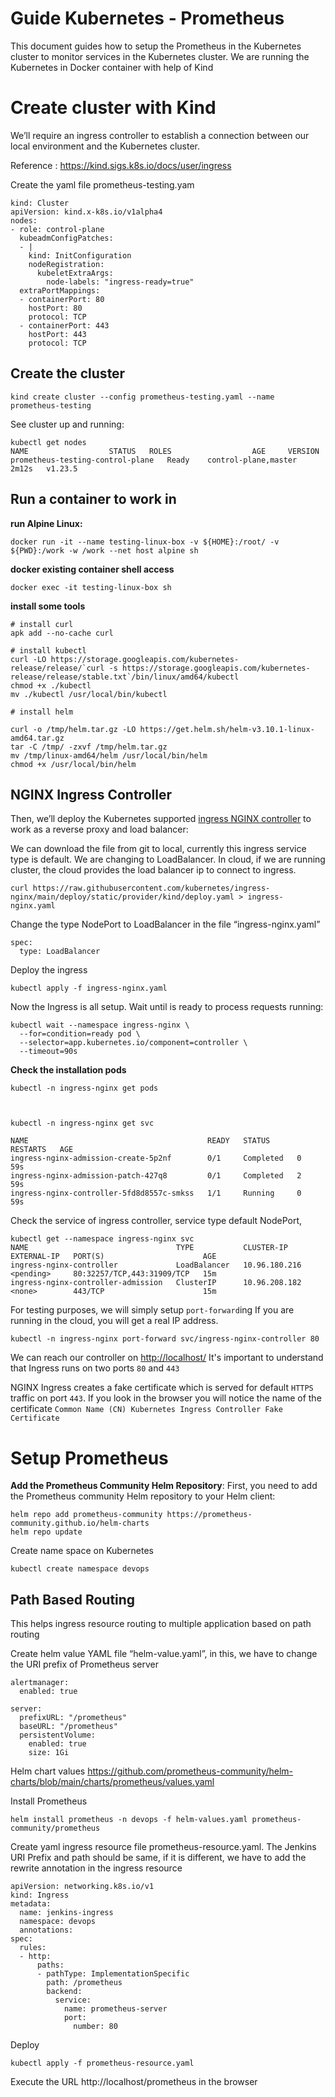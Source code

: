 # Guide Kubernetes - Prometheus
This document guides how to setup the Prometheus in the Kubernetes cluster to monitor services in the Kubernetes cluster. We are running the Kubernetes in Docker container with help of Kind

# Create cluster with Kind

We’ll require an ingress controller to establish a connection between our local environment and the Kubernetes cluster.

Reference : https://kind.sigs.k8s.io/docs/user/ingress

Create the yaml file prometheus-testing.yam


    kind: Cluster
    apiVersion: kind.x-k8s.io/v1alpha4
    nodes:
    - role: control-plane
      kubeadmConfigPatches:
      - |
        kind: InitConfiguration
        nodeRegistration:
          kubeletExtraArgs:
            node-labels: "ingress-ready=true"
      extraPortMappings:
      - containerPort: 80
        hostPort: 80
        protocol: TCP
      - containerPort: 443
        hostPort: 443
        protocol: TCP
## Create the cluster 
    kind create cluster --config prometheus-testing.yaml --name prometheus-testing

See cluster up and running:

    kubectl get nodes
    NAME                  STATUS   ROLES                  AGE     VERSION
    prometheus-testing-control-plane   Ready    control-plane,master   2m12s   v1.23.5


## Run a container to work in

**run Alpine Linux:**

    docker run -it --name testing-linux-box -v ${HOME}:/root/ -v ${PWD}:/work -w /work --net host alpine sh

**docker existing container shell access**


    docker exec -it testing-linux-box sh

**install some tools**

    # install curl 
    apk add --no-cache curl
    
    # install kubectl 
    curl -LO https://storage.googleapis.com/kubernetes-release/release/`curl -s https://storage.googleapis.com/kubernetes-release/release/stable.txt`/bin/linux/amd64/kubectl
    chmod +x ./kubectl
    mv ./kubectl /usr/local/bin/kubectl
    
    # install helm 
    
    curl -o /tmp/helm.tar.gz -LO https://get.helm.sh/helm-v3.10.1-linux-amd64.tar.gz
    tar -C /tmp/ -zxvf /tmp/helm.tar.gz
    mv /tmp/linux-amd64/helm /usr/local/bin/helm
    chmod +x /usr/local/bin/helm


## NGINX Ingress Controller

Then, we’ll deploy the Kubernetes supported [ingress NGINX controller](https://git.k8s.io/ingress-nginx/README.md#readme) to work as a reverse proxy and load balancer:

We can download the file from git to local, currently this ingress service type is default. We are changing to LoadBalancer. In cloud, if we are running cluster,  the cloud provides the load balancer  ip to connect to ingress. 


    curl https://raw.githubusercontent.com/kubernetes/ingress-nginx/main/deploy/static/provider/kind/deploy.yaml > ingress-nginx.yaml

Change the type NodePort to LoadBalancer in the file “ingress-nginx.yaml”

    spec:
      type: LoadBalancer

Deploy the ingress 

    kubectl apply -f ingress-nginx.yaml

Now the Ingress is all setup. Wait until is ready to process requests running:

    kubectl wait --namespace ingress-nginx \
      --for=condition=ready pod \
      --selector=app.kubernetes.io/component=controller \
      --timeout=90s

**Check the installation pods**

    kubectl -n ingress-nginx get pods
    


    kubectl -n ingress-nginx get svc
    
    NAME                                        READY   STATUS      RESTARTS   AGE
    ingress-nginx-admission-create-5p2nf        0/1     Completed   0          59s
    ingress-nginx-admission-patch-427q8         0/1     Completed   2          59s
    ingress-nginx-controller-5fd8d8557c-smkss   1/1     Running     0          59s

Check the service of ingress controller, service type default NodePort, 


    kubectl get --namespace ingress-nginx svc
    NAME                                 TYPE           CLUSTER-IP      EXTERNAL-IP   PORT(S)                      AGE
    ingress-nginx-controller             LoadBalancer   10.96.180.216   <pending>     80:32257/TCP,443:31909/TCP   15m
    ingress-nginx-controller-admission   ClusterIP      10.96.208.182   <none>        443/TCP                      15m

For testing purposes, we will simply setup `port-forward`ing
If you are running in the cloud, you will get a real IP address.


    kubectl -n ingress-nginx port-forward svc/ingress-nginx-controller 80

We can reach our controller on [http://localhost/](http://localhost/)
It's important to understand that Ingress runs on two ports `80` and `443`

NGINX Ingress creates a fake certificate which is served for default `HTTPS` traffic on port `443`.
If you look in the browser you will notice the name of the certificate `Common Name (CN) Kubernetes Ingress Controller Fake Certificate`


# Setup Prometheus

**Add the Prometheus Community Helm Repository**: First, you need to add the Prometheus community Helm repository to your Helm client:

    helm repo add prometheus-community https://prometheus-community.github.io/helm-charts
    helm repo update

Create name space on Kubernetes

    kubectl create namespace devops


## Path Based Routing

This helps ingress resource routing to multiple application based on path routing

Create helm value YAML file “helm-value.yaml”, in this, we have to change the URI prefix of Prometheus server

    alertmanager:
      enabled: true
    
    server:
      prefixURL: "/prometheus"
      baseURL: "/prometheus"
      persistentVolume:
        enabled: true
        size: 1Gi

Helm chart values https://github.com/prometheus-community/helm-charts/blob/main/charts/prometheus/values.yaml

Install Prometheus 

    helm install prometheus -n devops -f helm-values.yaml prometheus-community/prometheus

Create yaml ingress resource file prometheus-resource.yaml.  The Jenkins URI Prefix and path should be same, if it is different, we have to add the rewrite annotation in the ingress resource


    apiVersion: networking.k8s.io/v1
    kind: Ingress
    metadata:
      name: jenkins-ingress
      namespace: devops
      annotations:
    spec:
      rules:
      - http:
          paths:
          - pathType: ImplementationSpecific
            path: /prometheus
            backend:
              service:
                name: prometheus-server
                port:
                  number: 80

Deploy

    kubectl apply -f prometheus-resource.yaml

Execute the URL http://localhost/prometheus in the browser

